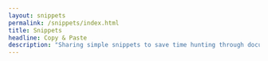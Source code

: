 ```yaml
---
layout: snippets
permalink: /snippets/index.html
title: Snippets
headline: Copy & Paste
description: "Sharing simple snippets to save time hunting through documentation for common solutions."
---
```

